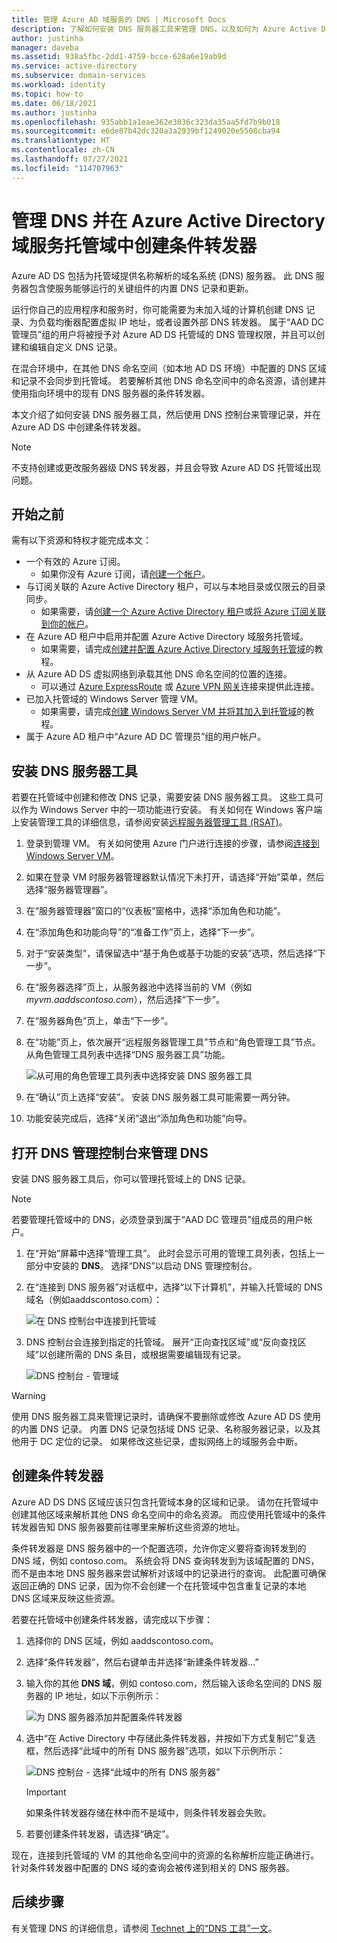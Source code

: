 ```yaml
---
title: 管理 Azure AD 域服务的 DNS | Microsoft Docs
description: 了解如何安装 DNS 服务器工具来管理 DNS，以及如何为 Azure Active Directory 域服务托管域创建条件转发器。
author: justinha
manager: daveba
ms.assetid: 938a5fbc-2dd1-4759-bcce-628a6e19ab9d
ms.service: active-directory
ms.subservice: domain-services
ms.workload: identity
ms.topic: how-to
ms.date: 06/18/2021
ms.author: justinha
ms.openlocfilehash: 935abb1a1eae362e3036c323da35aa5fd7b9b018
ms.sourcegitcommit: e6de87b42dc320a3a2939bf1249020e5508cba94
ms.translationtype: HT
ms.contentlocale: zh-CN
ms.lasthandoff: 07/27/2021
ms.locfileid: "114707963"
---
```

# <a name="administer-dns-and-create-conditional-forwarders-in-an-azure-active-directory-domain-services-managed-domain"></a>管理 DNS 并在 Azure Active Directory 域服务托管域中创建条件转发器

Azure AD DS 包括为托管域提供名称解析的域名系统 (DNS) 服务器。 此 DNS 服务器包含使服务能够运行的关键组件的内置 DNS 记录和更新。

运行你自己的应用程序和服务时，你可能需要为未加入域的计算机创建 DNS 记录、为负载均衡器配置虚拟 IP 地址，或者设置外部 DNS 转发器。 属于“AAD DC 管理员”组的用户将被授予对 Azure AD DS 托管域的 DNS 管理权限，并且可以创建和编辑自定义 DNS 记录。

在混合环境中，在其他 DNS 命名空间（如本地 AD DS 环境）中配置的 DNS 区域和记录不会同步到托管域。 若要解析其他 DNS 命名空间中的命名资源，请创建并使用指向环境中的现有 DNS 服务器的条件转发器。

本文介绍了如何安装 DNS 服务器工具，然后使用 DNS 控制台来管理记录，并在 Azure AD DS 中创建条件转发器。

>[!NOTE]
>不支持创建或更改服务器级 DNS 转发器，并且会导致 Azure AD DS 托管域出现问题。

## <a name="before-you-begin"></a>开始之前

需有以下资源和特权才能完成本文：

* 一个有效的 Azure 订阅。
    * 如果你没有 Azure 订阅，请[创建一个帐户](https://azure.microsoft.com/free/?WT.mc_id=A261C142F)。
* 与订阅关联的 Azure Active Directory 租户，可以与本地目录或仅限云的目录同步。
    * 如果需要，请[创建一个 Azure Active Directory 租户][create-azure-ad-tenant]或[将 Azure 订阅关联到你的帐户][associate-azure-ad-tenant]。
* 在 Azure AD 租户中启用并配置 Azure Active Directory 域服务托管域。
    * 如果需要，请完成[创建并配置 Azure Active Directory 域服务托管域][create-azure-ad-ds-instance]的教程。
* 从 Azure AD DS 虚拟网络到承载其他 DNS 命名空间的位置的连接。
    * 可以通过 [Azure ExpressRoute][expressroute] 或 [Azure VPN 网关][vpn-gateway]连接来提供此连接。
* 已加入托管域的 Windows Server 管理 VM。
    * 如果需要，请完成[创建 Windows Server VM 并将其加入到托管域][create-join-windows-vm]的教程。
* 属于 Azure AD 租户中“Azure AD DC 管理员”组的用户帐户。

## <a name="install-dns-server-tools"></a>安装 DNS 服务器工具

若要在托管域中创建和修改 DNS 记录，需要安装 DNS 服务器工具。 这些工具可以作为 Windows Server 中的一项功能进行安装。 有关如何在 Windows 客户端上安装管理工具的详细信息，请参阅安装[远程服务器管理工具 (RSAT)][install-rsat]。

1. 登录到管理 VM。 有关如何使用 Azure 门户进行连接的步骤，请参阅[连接到 Windows Server VM][connect-windows-server-vm]。
1. 如果在登录 VM 时服务器管理器默认情况下未打开，请选择“开始”菜单，然后选择“服务器管理器”。
1. 在“服务器管理器”窗口的“仪表板”窗格中，选择“添加角色和功能”。
1. 在“添加角色和功能向导”的“准备工作”页上，选择“下一步”。
1. 对于“安装类型”，请保留选中“基于角色或基于功能的安装”选项，然后选择“下一步”。
1. 在“服务器选择”页上，从服务器池中选择当前的 VM（例如 *myvm.aaddscontoso.com*），然后选择“下一步”。
1. 在“服务器角色”页上，单击“下一步”。
1. 在“功能”页上，依次展开“远程服务器管理工具”节点和“角色管理工具”节点。 从角色管理工具列表中选择“DNS 服务器工具”功能。

    ![从可用的角色管理工具列表中选择安装 DNS 服务器工具](./media/manage-dns/install-dns-tools.png)

1. 在“确认”页上选择“安装”。  安装 DNS 服务器工具可能需要一两分钟。
1. 功能安装完成后，选择“关闭”退出“添加角色和功能”向导。 

## <a name="open-the-dns-management-console-to-administer-dns"></a>打开 DNS 管理控制台来管理 DNS

安装 DNS 服务器工具后，你可以管理托管域上的 DNS 记录。

> [!NOTE]
> 若要管理托管域中的 DNS，必须登录到属于“AAD DC 管理员”组成员的用户帐户。

1. 在“开始”屏幕中选择“管理工具”。 此时会显示可用的管理工具列表，包括上一部分中安装的 **DNS**。 选择“DNS”以启动 DNS 管理控制台。
1. 在“连接到 DNS 服务器”对话框中，选择“以下计算机”，并输入托管域的 DNS 域名（例如aaddscontoso.com）：

    ![在 DNS 控制台中连接到托管域](./media/manage-dns/connect-dns-server.png)

1. DNS 控制台会连接到指定的托管域。 展开“正向查找区域”或“反向查找区域”以创建所需的 DNS 条目，或根据需要编辑现有记录。

    ![DNS 控制台 - 管理域](./media/manage-dns/dns-manager.png)

> [!WARNING]
> 使用 DNS 服务器工具来管理记录时，请确保不要删除或修改 Azure AD DS 使用的内置 DNS 记录。 内置 DNS 记录包括域 DNS 记录、名称服务器记录，以及其他用于 DC 定位的记录。 如果修改这些记录，虚拟网络上的域服务会中断。

## <a name="create-conditional-forwarders"></a>创建条件转发器

Azure AD DS DNS 区域应该只包含托管域本身的区域和记录。 请勿在托管域中创建其他区域来解析其他 DNS 命名空间中的命名资源。 而应使用托管域中的条件转发器告知 DNS 服务器要前往哪里来解析这些资源的地址。

条件转发器是 DNS 服务器中的一个配置选项，允许你定义要将查询转发到的 DNS 域，例如 contoso.com。 系统会将 DNS 查询转发到为该域配置的 DNS，而不是由本地 DNS 服务器来尝试解析对该域中的记录进行的查询。 此配置可确保返回正确的 DNS 记录，因为你不会创建一个在托管域中包含重复记录的本地 DNS 区域来反映这些资源。

若要在托管域中创建条件转发器，请完成以下步骤：

1. 选择你的 DNS 区域，例如 aaddscontoso.com。
1. 选择“条件转发器”，然后右键单击并选择“新建条件转发器...”
1. 输入你的其他 **DNS 域**，例如 contoso.com，然后输入该命名空间的 DNS 服务器的 IP 地址，如以下示例所示：

    ![为 DNS 服务器添加并配置条件转发器](./media/manage-dns/create-conditional-forwarder.png)

1. 选中“在 Active Directory 中存储此条件转发器，并按如下方式复制它”复选框，然后选择“此域中的所有 DNS 服务器”选项，如以下示例所示：

    ![DNS 控制台 - 选择“此域中的所有 DNS 服务器”](./media/manage-dns/store-in-domain.png)

    > [!IMPORTANT]
    > 如果条件转发器存储在林中而不是域中，则条件转发器会失败。

1. 若要创建条件转发器，请选择“确定”。

现在，连接到托管域的 VM 的其他命名空间中的资源的名称解析应能正确进行。 针对条件转发器中配置的 DNS 域的查询会被传递到相关的 DNS 服务器。

## <a name="next-steps"></a>后续步骤

有关管理 DNS 的详细信息，请参阅 [Technet 上的“DNS 工具”一文](/previous-versions/windows/it-pro/windows-server-2008-R2-and-2008/cc753579(v=ws.11))。

<!-- INTERNAL LINKS -->
[create-azure-ad-tenant]: ../active-directory/fundamentals/sign-up-organization.md
[associate-azure-ad-tenant]: ../active-directory/fundamentals/active-directory-how-subscriptions-associated-directory.md
[create-azure-ad-ds-instance]: tutorial-create-instance.md
[expressroute]: ../expressroute/expressroute-introduction.md
[vpn-gateway]: ../vpn-gateway/vpn-gateway-about-vpngateways.md
[create-join-windows-vm]: join-windows-vm.md
[tutorial-create-management-vm]: tutorial-create-management-vm.md
[connect-windows-server-vm]: join-windows-vm.md#connect-to-the-windows-server-vm

<!-- EXTERNAL LINKS -->
[install-rsat]: /windows-server/remote/remote-server-administration-tools#BKMK_Thresh